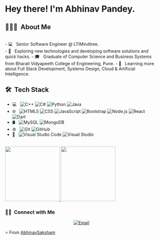 <h1> Hey there! I'm Abhinav Pandey.</h1>

<h2> 👨🏻‍💻 &nbsp;About Me </h2>
<br>- 💻 &nbsp; Senior Software Engineer @ LTIMindtree. </br>
- 🤔 &nbsp; Exploring new technologies and developing software solutions and quick hacks.
- 🎓 &nbsp; Graduate of Computer Science and Business Systems from Bharati Vidyapeeth College of Engineering, Pune.
- 🌱 &nbsp; Learning more about Full Stack Development, Systems Design, Cloud &  Artificial Intelligence.

<h2> 🛠 &nbsp;Tech Stack</h2>

- 💻 &nbsp;
  ![C++](https://img.shields.io/badge/-C++-333333?style=flat&logo=C%2B%2B&logoColor=00599C)
  ![C#](https://img.shields.io/badge/-Csharp-333333?style=flat&logo=C%2B%2B&logoColor=00599C)
  ![Python](https://img.shields.io/badge/-Python-333333?style=flat&logo=python)
  ![Java](https://img.shields.io/badge/-Java-333333?style=flat&logo=Java&logoColor=007396)
- 🌐 &nbsp;
  ![HTML5](https://img.shields.io/badge/-HTML5-333333?style=flat&logo=HTML5)
  ![CSS](https://img.shields.io/badge/-CSS-333333?style=flat&logo=CSS3&logoColor=1572B6)
  ![JavaScript](https://img.shields.io/badge/-JavaScript-333333?style=flat&logo=javascript)
  ![Bootstrap](https://img.shields.io/badge/-Bootstrap-333333?style=flat&logo=bootstrap&logoColor=563D7C)
  ![Node.js](https://img.shields.io/badge/-Node.js-333333?style=flat&logo=node.js)
  ![React](https://img.shields.io/badge/-React-333333?style=flat&logo=react)
  ![Dart](http://img.shields.io/badge/-Dart-333333?style=flat&logo=dart)
- 🛢 &nbsp;
  ![MySQL](https://img.shields.io/badge/-MySQL-333333?style=flat&logo=mysql)
  ![MongoDB](https://img.shields.io/badge/-MongoDB-333333?style=flat&logo=mongodb)
- ⚙️ &nbsp;
  ![Git](https://img.shields.io/badge/-Git-333333?style=flat&logo=git)
  ![GitHub](https://img.shields.io/badge/-GitHub-333333?style=flat&logo=github)
- 🔧 &nbsp;
  ![Visual Studio Code](https://img.shields.io/badge/-Visual%20Studio%20Code-333333?style=flat&logo=visual-studio-code&logoColor=007ACC)
  ![Visual Studio](https://img.shields.io/badge/-Visual%20Studio-333333?style=flat&logo=visualstudio)
<br/>

<a href="https://github.com/AbhinavSaksham">
  <img height="180em" src="https://github-readme-stats.vercel.app/api?username=AbhinavSaksham&theme=buefy&show_icons=true" />
  <img height="180em" src="https://github-readme-stats.vercel.app/api/top-langs/?username=AbhinavSaksham&theme=buefy&layout=compact" />
</a>

<br/>
<h3> 🤝🏻 &nbsp;Connect with Me </h3>

<p align="center">
<a href="mailto:abhinav.pandey2700@gmail.com"><img alt="Email" src="https://img.shields.io/badge/Email-abhinav.pandey2700@gmail.com-blue?style=flat-square&logo=gmail"></a>
</p>



⭐️ From [AbhinavSaksham](https://github.com/AbhinavSaksham)
